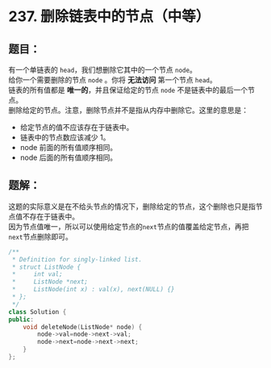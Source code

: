 # 237. 删除链表中的节点（中等）
## 题目：
有一个单链表的 `head`，我们想删除它其中的一个节点 `node`。\
给你一个需要删除的节点 `node` 。你将 **无法访问** 第一个节点  `head`。\
链表的所有值都是 **唯一的**，并且保证给定的节点 `node` 不是链表中的最后一个节点。\
删除给定的节点。注意，删除节点并不是指从内存中删除它。这里的意思是：
* 给定节点的值不应该存在于链表中。
* 链表中的节点数应该减少 1。
* node 前面的所有值顺序相同。
* node 后面的所有值顺序相同。
## 题解：
这题的实际意义是在不给头节点的情况下，删除给定的节点，这个删除也只是指节点值不存在于链表中。\
因为节点值唯一，所以可以使用给定节点的`next`节点的值覆盖给定节点，再把`next`节点删除即可。
```c++
/**
 * Definition for singly-linked list.
 * struct ListNode {
 *     int val;
 *     ListNode *next;
 *     ListNode(int x) : val(x), next(NULL) {}
 * };
 */
class Solution {
public:
    void deleteNode(ListNode* node) {
        node->val=node->next->val;
        node->next=node->next->next;
    }
};
```